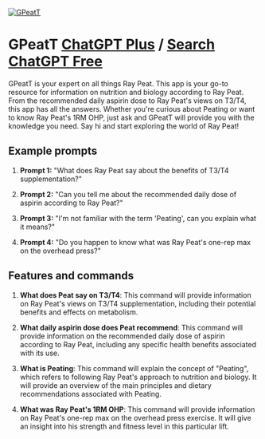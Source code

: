 
[![GPeatT](https://files.oaiusercontent.com/file-r3jZHBibjvuw2AA9SUykSFJH?se=2123-10-18T15%3A47%3A15Z&sp=r&sv=2021-08-06&sr=b&rscc=max-age%3D31536000%2C%20immutable&rscd=attachment%3B%20filename%3Dimages.jpeg&sig=uFQh2crEhQ/8wdrngGp9iie6iE6aeTGmWdvMSD4aoqY%3D)](https://chat.openai.com/g/g-kdVIzrMIQ-gpeatt)

# GPeatT [ChatGPT Plus](https://chat.openai.com/g/g-kdVIzrMIQ-gpeatt) / [Search ChatGPT Free](https://gptcall.net/index.html#/?search=GPeatT)

GPeatT is your expert on all things Ray Peat. This app is your go-to resource for information on nutrition and biology according to Ray Peat. From the recommended daily aspirin dose to Ray Peat's views on T3/T4, this app has all the answers. Whether you're curious about Peating or want to know Ray Peat's 1RM OHP, just ask and GPeatT will provide you with the knowledge you need. Say hi and start exploring the world of Ray Peat!

## Example prompts

1. **Prompt 1:** "What does Ray Peat say about the benefits of T3/T4 supplementation?"

2. **Prompt 2:** "Can you tell me about the recommended daily dose of aspirin according to Ray Peat?"

3. **Prompt 3:** "I'm not familiar with the term 'Peating', can you explain what it means?"

4. **Prompt 4:** "Do you happen to know what was Ray Peat's one-rep max on the overhead press?"

## Features and commands

1. **What does Peat say on T3/T4**: This command will provide information on Ray Peat's views on T3/T4 supplementation, including their potential benefits and effects on metabolism.

2. **What daily aspirin dose does Peat recommend**: This command will provide information on the recommended daily dose of aspirin according to Ray Peat, including any specific health benefits associated with its use.

3. **What is Peating**: This command will explain the concept of "Peating", which refers to following Ray Peat's approach to nutrition and biology. It will provide an overview of the main principles and dietary recommendations associated with Peating.

4. **What was Ray Peat's 1RM OHP**: This command will provide information on Ray Peat's one-rep max on the overhead press exercise. It will give an insight into his strength and fitness level in this particular lift.


